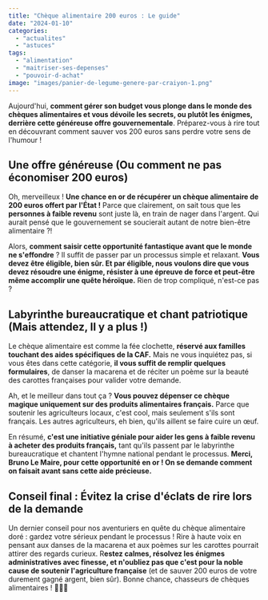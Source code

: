 ```yaml
---
title: "Chèque alimentaire 200 euros : Le guide"
date: "2024-01-10"
categories: 
  - "actualites"
  - "astuces"
tags: 
  - "alimentation"
  - "maitriser-ses-depenses"
  - "pouvoir-d-achat"
image: "images/panier-de-legume-genere-par-craiyon-1.png"
---
```


Aujourd'hui, **comment gérer son budget vous plonge dans le monde des chèques alimentaires et vous dévoile les secrets, ou plutôt les énigmes, derrière cette généreuse offre gouvernementale**. Préparez-vous à rire tout en découvrant comment sauver vos 200 euros sans perdre votre sens de l'humour !

## **Une offre généreuse (Ou comment ne pas économiser 200 euros)**

Oh, merveilleux ! **Une chance en or de récupérer un chèque alimentaire de 200 euros offert par l'État !** Parce que clairement, on sait tous que les **personnes à faible revenu** sont juste là, en train de nager dans l'argent. Qui aurait pensé que le gouvernement se soucierait autant de notre bien-être alimentaire ?!

Alors, **comment saisir cette opportunité fantastique avant que le monde ne s'effondre** ? Il suffit de passer par un processus simple et relaxant. **Vous devez être éligible, bien sûr. Et par éligible, nous voulons dire que vous devez résoudre une énigme, résister à une épreuve de force et peut-être même accomplir une quête héroïque.** Rien de trop compliqué, n'est-ce pas ?

## **Labyrinthe bureaucratique et chant patriotique (Mais attendez, Il y a plus !)**

Le chèque alimentaire est comme la fée clochette, **réservé aux familles touchant des aides spécifiques de la CAF.** Mais ne vous inquiétez pas, si vous êtes dans cette catégorie, **il vous suffit de remplir quelques formulaires**, de danser la macarena et de réciter un poème sur la beauté des carottes françaises pour valider votre demande.

Ah, et le meilleur dans tout ça ? **Vous pouvez dépenser ce chèque magique uniquement sur des produits alimentaires français.** Parce que soutenir les agriculteurs locaux, c'est cool, mais seulement s'ils sont français. Les autres agriculteurs, eh bien, qu'ils aillent se faire cuire un œuf.

En résumé, **c'est une initiative géniale pour aider les gens à faible revenu à acheter des produits français,** tant qu'ils passent par le labyrinthe bureaucratique et chantent l'hymne national pendant le processus. **Merci, Bruno Le Maire, pour cette opportunité en or ! On se demande comment on faisait avant sans cette aide précieuse.**

## **Conseil final : Évitez la crise d'éclats de rire lors de la demande**

Un dernier conseil pour nos aventuriers en quête du chèque alimentaire doré : gardez votre sérieux pendant le processus ! Rire à haute voix en pensant aux danses de la macarena et aux poèmes sur les carottes pourrait attirer des regards curieux. R**estez calmes, résolvez les énigmes administratives avec finesse, et n'oubliez pas que c'est pour la noble cause de soutenir l'agriculture française** (et de sauver 200 euros de votre durement gagné argent, bien sûr). Bonne chance, chasseurs de chèques alimentaires ! 🕵️‍♂️💸
